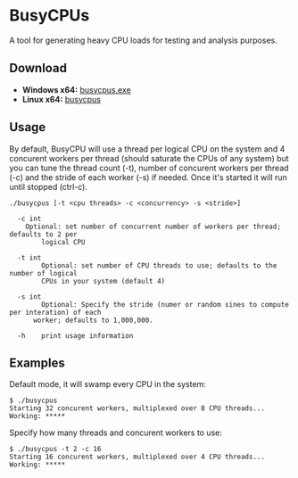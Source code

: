 # BusyCPUs

A tool for generating heavy CPU loads for testing and analysis purposes.

## Download

- **Windows x64:** [busycpus.exe](https://github.com/robert-mcdermott/busycpus/blob/master/bin/busycpus.exe?raw=true)
- **Linux   x64:** [busycpus](https://github.com/robert-mcdermott/busycpus/blob/master/bin/busycpus?raw=true)

## Usage

By default, BusyCPU will use a thread per logical CPU on the system and 4 concurent workers per thread (should saturate the CPUs of any system) but you can tune the thread count (-t), number of concurent workers per thread (-c) and the stride of each worker (-s) if needed.
Once it's started it will run until stopped (ctrl-c).

```
./busycpus [-t <cpu threads> -c <concurrency> -s <stride>]

  -c int
  	Optional: set number of concurrent number of workers per thread; defaults to 2 per 
        logical CPU 
  
  -t int
    	Optional: set number of CPU threads to use; defaults to the number of logical 
        CPUs in your system (default 4)

  -s int
    	Optional: Specify the stride (numer or random sines to compute per interation) of each
      worker; defaults to 1,000,000. 

  -h	print usage information
```

## Examples

Default mode, it will swamp every CPU in the system:

```
$ ./busycpus 
Starting 32 concurent workers, multiplexed over 8 CPU threads...
Working: *****
```
Specify how many threads and concurent workers to use:

```
$ ./busycpus -t 2 -c 16
Starting 16 concurent workers, multiplexed over 4 CPU threads...
Working: *****
```
